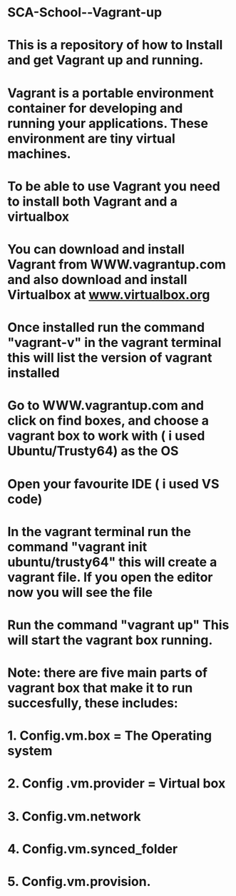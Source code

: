 # SCA-School--Vagrant-up
# This is a repository of how to Install and get Vagrant up and running.
# Vagrant is a portable environment container for developing and running your applications. These environment are tiny virtual machines.
# To be able to use Vagrant you need to install both Vagrant and a virtualbox 
# You can download and install Vagrant from WWW.vagrantup.com and also download and install Virtualbox at www.virtualbox.org
# Once installed run the command "vagrant-v" in the vagrant terminal this will list the version of vagrant installed 
# Go to WWW.vagrantup.com and click on find boxes, and choose a vagrant box to work with ( i used Ubuntu/Trusty64) as the OS
# Open your favourite IDE ( i used VS code)
# In the vagrant terminal run the command "vagrant init ubuntu/trusty64" this will create a vagrant file. If you open the editor now you will see the file 
# Run the command "vagrant up" This will start the vagrant box running. 

# Note: there are five main parts of vagrant box that make it to run succesfully, these includes:
# 1. Config.vm.box  = The Operating system
# 2. Config .vm.provider  = Virtual box
# 3. Config.vm.network
# 4. Config.vm.synced_folder
# 5. Config.vm.provision.
